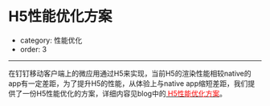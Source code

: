 # H5性能优化方案
- category: 性能优化
- order: 3
---


在钉钉移动客户端上的微应用通过H5来实现，当前H5的渲染性能相较native的app有一定差距，为了提升H5的性能，从体验上与native app缩短差距，我们提供了一份H5性能优化的方案，详细内容见blog中的[<font color=red> H5性能优化方案</font>](http://ddtalk.github.io/blog/2015/09/07/dingding-first/)。



